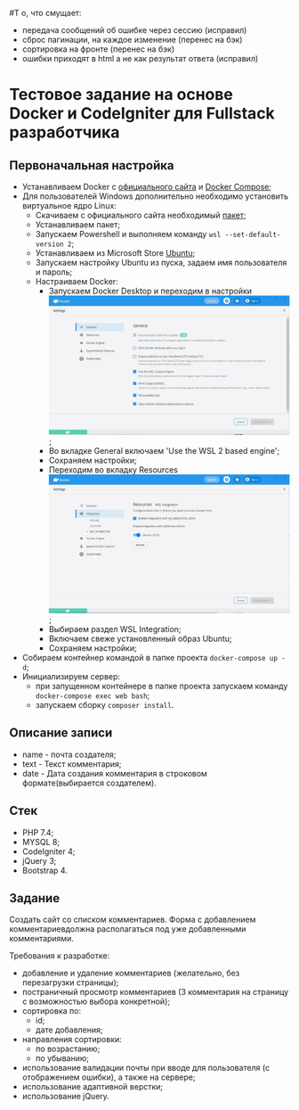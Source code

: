 #Т о, что смущает:
- передача сообщений об ошибке через сессию (исправил)
- сброс пагинации, на каждое изменение (перенес на бэк)
- сортировка на фронте (перенес на бэк)
- ошибки приходят в html а не как результат ответа (исправил)

# Тестовое задание на основе Docker и CodeIgniter для Fullstack разработчика

## Первоначальная настройка

-   Устанавливаем Docker c [официального сайта](https://www.docker.com/products/docker-desktop) и [Docker Compose](https://docs.docker.com/compose/install/);
-   Для пользователей Windows дополнительно необходимо установить виртуальное ядро Linux:
    -   Скачиваем с официального сайта необходимый [пакет](https://wslstorestorage.blob.core.windows.net/wslblob/wsl_update_x64.msi);
    -   Устанавливаем пакет;
    -   Запускаем Powershell и выполняем команду `wsl --set-default-version 2`;
    -   Устанавливаем из Microsoft Store [Ubuntu](https://www.microsoft.com/store/apps/9n6svws3rx71);
    -   Запускаем настройку Ubuntu из пуска, задаем имя пользователя и пароль;
    -   Настраиваем Docker:
        -   Запускаем Docker Desktop и переходим в настройки ![General](readme-files/general-page.jpg);
        -   Во вкладке General включаем 'Use the WSL 2 based engine';
        -   Сохраняем настройки;
        -   Переходим во вкладку Resources ![Resources](readme-files/resources-page.jpg);
        -   Выбираем раздел WSL Integration;
        -   Включаем свеже установленный образ Ubuntu;
        -   Сохраняем настройки;
-   Собираем контейнер командой в папке проекта `docker-compose up -d`;
-   Инициализируем сервер:
    -   при запущенном контейнере в папке проекта запускаем команду `docker-compose exec web bash`;
    -   запускаем сборку `composer install`.

## Описание записи

-   name -  почта создателя;
-   text - Текст комментария;
-   date - Дата создания комментария в строковом формате(выбирается создателем).

## Стек

- PHP 7.4;
- MYSQL 8;
- CodeIgniter 4;
- jQuery 3;
- Bootstrap 4.

## Задание

Создать сайт со списком комментариев.
Форма с добавлением комментариевдолжна располагаться под уже добавленными комментариями.

Требования к разработке:

-   добавление и удаление комментариев (желательно, без перезагрузки страницы);
-   постраничный просмотр комментариев (3 комментария на страницу c возможностью выбора конкретной);
-   сортировка по:
    -   id;
    -   дате добавления;
-   направления сортировки:
    -   по возрастанию;
    -   по убыванию;
-   использование валидации почты при вводе для пользователя (с отображением ошибки), а также на сервере;
-   использование адаптивной верстки;
-   использование jQuery.
